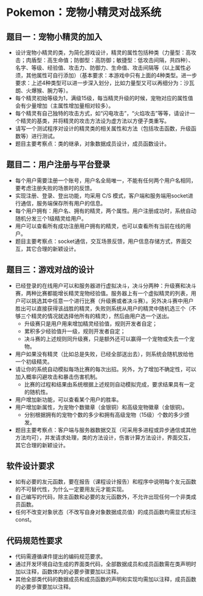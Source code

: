 # Pokemon：宠物小精灵对战系统
## 题目一：宠物小精灵的加入
+ 设计宠物小精灵的类，为简化游戏设计，精灵的属性包括种类（力量型：高攻击；肉盾型：高生命值；防御型：高防御；敏捷型：低攻击间隔，共四种）、名字、等级、经验值、攻击力、防御力、生命值、攻击间隔等（以上属性必须，其他属性可自行添加）（基本要求：本游戏中只有上面的4种类型。进一步要求：上述4种类型可以进一步深入划分，比如力量型又可以再细分为：沙瓦朗、火爆猴、腕力等）。
+ 每个精灵初始等级为1，满级15级，每当精灵升级的时候，宠物对应的属性值会有少量增加（主属性增加量相对较多）。
+ 每个精灵有自己独特的攻击方式，如“闪电攻击”，“火焰攻击”等等，请设计一个精灵的基类，并将精灵的攻击方法设为虚方法以方便子类重写。
+ 请写一个测试程序对设计的精灵类的相关属性和方法（包括攻击函数，升级函数等）进行测试。
+ 题目主要考察点：类的继承，对象数据成员设计，成员函数设计。

## 题目二：用户注册与平台登录
+ 每个用户需要注册一个账号，用户名全局唯一，不能有任何两个用户名相同，要考虑注册失败的场景时的反馈。
+ 实现注册、登录、登出功能，均采用 C/S 模式，客户端和服务端用socket进行通信，服务端保存所有用户的信息。
+ 每个用户拥有：用户名、拥有的精灵，两个属性。用户注册成功时，系统自动随机分发三个1级精灵给用户。
+ 用户可以查看所有成功注册用户拥有的精灵，也可以查看所有当前在线的用户。
+ 题目主要考察点：socket通信，交互场景反馈，用户信息存储方式，界面交互，其它合理的新颖设计。

## 题目三：游戏对战的设计
+ 已经登录的在线用户可以和服务器进行虚拟决斗，决斗分两种：升级赛和决斗赛，两种比赛都能增长精灵宠物经验值。服务器上有一个虚拟精灵的列表，用户可以挑选其中任意一个进行比赛（升级赛或者决斗赛）。另外决斗赛中用户胜出可以直接获得该战胜的精灵，失败则系统从用户的精灵中随机选三个（不够三个精灵的情况就选择他所有的精灵），然后由用户选一个送出。
	+ 升级赛只是用户用来增加精灵经验值，规则开发者自定；
	+ 累积多少经验值升一级，规则开发者自定；
	+ 决斗赛的上述规则同升级赛，只是额外还可以赢得一个宠物或失去一个宠物。
+ 用户如果没有精灵（比如总是失败，已经全部送出去），则系统会随机放给他一个初级精灵。
+ 请让你的系统自动模拟每场比赛的每次出招。另外，为了增加不确定性，可以加入概率闪避攻击和暴击伤害机制。
	+ 比赛的过程和结果由系统根据上述规则自动模拟完成，要求结果具有一定的随机性。
+ 用户增加新功能，可以查看某个用户的胜率。
+ 用户增加新属性，为宠物个数徽章（金银铜）和高级宠物徽章（金银铜)。
	+ 分别根据拥有的宠物个数的多少和拥有高级宠物（15级）个数的多少颁发。
+ 题目主要考察点：客户端与服务器数据交互（可采用多进程或异步通信或其他方法均可），并发请求处理，类的方法设计，伤害计算方法设计，界面交互，其它合理的新颖设计。

## 软件设计要求
+ 如有必要的友元函数，要在报告（课程设计报告）和程序中说明每个友元函数的不可替代性，为什么一定要用友元才能实现。
+ 自己编写的代码，除主函数和必要的友元函数外，不允许出现任何一个非类成员函数。
+ 任何不改变对象状态（不改写自身对象数据成员值）的成员函数均需显式标注const。

## 代码规范性要求
+ 代码需遵循课件提出的编码规范要求。
+ 通过开发环境自动生成的界面类代码，全部数据成员和成员函数需在类声明时加以注释，函数体内的必要步骤要加以注释。
+ 其他全部类代码的数据成员和成员函数的声明和实现均需加以注释，成员函数的必要步骤要加以注释。
